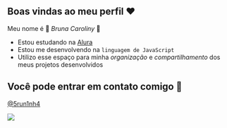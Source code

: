## Boas vindas ao meu perfil ❤️

Meu nome é 🦇 _Bruna Caroliny_ 🦇

- Estou estudando na [Alura](https://www.alura.com.br)
- Estou me desenvolvendo na `linguagem de JavaScript`
- Utilizo esse espaço para minha _organização_ e _compartilhamento_ dos meus projetos desenvolvidos



## Você pode entrar em contato comigo 🪪

[@5run1nh4](https://www.instagram.com/) 


![](https://media1.tenor.com/m/_8tsPwqcTxEAAAAC/chapolin-astucia.gif)
